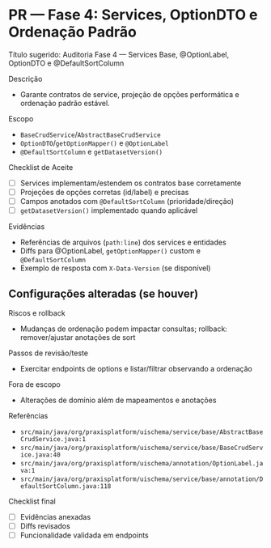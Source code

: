 # PR — Fase 4: Services, OptionDTO e Ordenação Padrão

Título sugerido: Auditoria Fase 4 — Services Base, @OptionLabel, OptionDTO e @DefaultSortColumn

Descrição
- Garante contratos de service, projeção de opções performática e ordenação padrão estável.

Escopo
- `BaseCrudService`/`AbstractBaseCrudService`
- `OptionDTO`/`getOptionMapper()` e `@OptionLabel`
- `@DefaultSortColumn` e `getDatasetVersion()`

Checklist de Aceite
- [ ] Services implementam/estendem os contratos base corretamente
- [ ] Projeções de opções corretas (id/label) e precisas
- [ ] Campos anotados com `@DefaultSortColumn` (prioridade/direção)
- [ ] `getDatasetVersion()` implementado quando aplicável

Evidências
- Referências de arquivos (`path:line`) dos services e entidades
- Diffs para @OptionLabel, `getOptionMapper()` custom e `@DefaultSortColumn`
- Exemplo de resposta com `X-Data-Version` (se disponível)

Configurações alteradas (se houver)
- 

Riscos e rollback
- Mudanças de ordenação podem impactar consultas; rollback: remover/ajustar anotações de sort

Passos de revisão/teste
- Exercitar endpoints de options e listar/filtrar observando a ordenação

Fora de escopo
- Alterações de domínio além de mapeamentos e anotações

Referências
- `src/main/java/org/praxisplatform/uischema/service/base/AbstractBaseCrudService.java:1`
- `src/main/java/org/praxisplatform/uischema/service/base/BaseCrudService.java:40`
- `src/main/java/org/praxisplatform/uischema/annotation/OptionLabel.java:1`
- `src/main/java/org/praxisplatform/uischema/service/base/annotation/DefaultSortColumn.java:118`

Checklist final
- [ ] Evidências anexadas
- [ ] Diffs revisados
- [ ] Funcionalidade validada em endpoints
